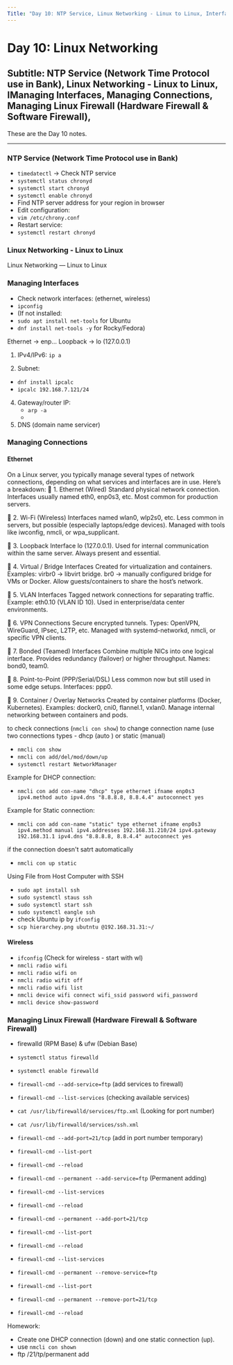 ```yaml
---
Title: "Day 10: NTP Service, Linux Networking - Linux to Linux, Interface Management, Managing Connections, DHCP, Static, Managing Linux Firewall"
---
```


# Day 10: Linux Networking

## Subtitle: NTP Service (Network Time Protocol use in Bank), Linux Networking - Linux to Linux, IManaging Interfaces, Managing Connections, Managing Linux Firewall (Hardware Firewall & Software Firewall), 

These are the Day 10 notes.

---

### NTP Service (Network Time Protocol use in Bank)

- `timedatectl` → Check NTP service  
- `systemctl status chronyd`  
- `systemctl start chronyd`  
- `systemctl enable chronyd`  
- Find NTP server address for your region in browser  
- Edit configuration:  
 - `vim /etc/chrony.conf`
- Restart service:
- `systemctl restart chronyd`

### Linux Networking - Linux to Linux
Linux Networking — Linux to Linux

### Managing Interfaces

- Check network interfaces: (ethernet, wireless)
- `ipconfig`
- (If not installed:
- `sudo apt install net-tools` for Ubuntu
- `dnf install net-tools -y` for Rocky/Fedora)

Ethernet → enp...
Loopback → lo (127.0.0.1)
1. IPv4/IPv6: `ip a`
   
3. Subnet:
- `dnf install ipcalc`
- `ipcalc 192.168.7.121/24`

4. Gateway/router IP:
   - `arp -a`
   - 
5. DNS (domain name servicer)



### Managing Connections

#### Ethernet
On a Linux server, you typically manage several types of network connections, depending on what services and interfaces are in use. Here’s a breakdown:
🔹 1. Ethernet (Wired)
Standard physical network connection.
Interfaces usually named eth0, enp0s3, etc.
Most common for production servers.

🔹 2. Wi-Fi (Wireless)
Interfaces named wlan0, wlp2s0, etc.
Less common in servers, but possible (especially laptops/edge devices).
Managed with tools like iwconfig, nmcli, or wpa_supplicant.

🔹 3. Loopback
Interface lo (127.0.0.1).
Used for internal communication within the same server.
Always present and essential.

🔹 4. Virtual / Bridge Interfaces
Created for virtualization and containers.
Examples:
virbr0 → libvirt bridge.
br0 → manually configured bridge for VMs or Docker.
Allow guests/containers to share the host’s network.

🔹 5. VLAN Interfaces
Tagged network connections for separating traffic.
Example: eth0.10 (VLAN ID 10).
Used in enterprise/data center environments.

🔹 6. VPN Connections
Secure encrypted tunnels.
Types: OpenVPN, WireGuard, IPsec, L2TP, etc.
Managed with systemd-networkd, nmcli, or specific VPN clients.

🔹 7. Bonded (Teamed) Interfaces
Combine multiple NICs into one logical interface.
Provides redundancy (failover) or higher throughput.
Names: bond0, team0.

🔹 8. Point-to-Point (PPP/Serial/DSL)
Less common now but still used in some edge setups.
Interfaces: ppp0.

🔹 9. Container / Overlay Networks
Created by container platforms (Docker, Kubernetes).
Examples: docker0, cni0, flannel.1, vxlan0.
Manage internal networking between containers and pods.

to check connections (`nmcli con show`)
to change connection name (use two connections types - dhcp (auto ) or static (manual)
- `nmcli con show`
- `nmcli con add/del/mod/down/up`
- `systemctl restart NetworkManager`

Example for DHCP connection:
- `nmcli con add con-name "dhcp" type ethernet ifname enp0s3 ipv4.method auto ipv4.dns "8.8.8.8, 8.8.4.4" autoconnect yes`

Example for Static connection:
- `nmcli con add con-name "static" type ethernet ifname enp0s3 ipv4.method manual ipv4.addresses 192.168.31.210/24 ipv4.gateway 192.168.31.1 ipv4.dns "8.8.8.8, 8.8.4.4" autoconnect yes`

if the connection doesn't satrt automatically
- `nmcli con up static`

Using File from Host Computer with SSH
- `sudo apt install ssh`
- `sudo systemctl staus ssh`
- `sudo systemctl start ssh`
- `sudo systemctl eangle ssh`
- check Ubuntu ip by `ifconfig`
- `scp hierarchey.png ubutntu @192.168.31.31:~/`

  
#### Wireless
- `ifconfig`    (Check for wireless - start with wl)
- `nmcli radio wifi`
- `nmcli radio wifi on`
- `nmcli radio wifit off`
- `nmcli radio wifi list`
- `nmcli device wifi connect wifi_ssid password wifi_password`
- `nmcli device show-password`

### Managing Linux Firewall (Hardware Firewall & Software Firewall)
- firewalld (RPM Base) & ufw (Debian Base)
- `systemctl status firewalld`
- `systemctl enable firewalld`
- `firewall-cmd --add-service=ftp`  (add services to firewall)
- `firewall-cmd --list-services`    (checking available services)
- `cat /usr/lib/firewalld/services/ftp.xml`  (Looking for port number)
- `cat /usr/lib/firewalld/services/ssh.xml`
- `firewall-cmd --add-port=21/tcp`           (add in port number temporary)
- `firewall-cmd --list-port`
- `firewall-cmd --reload`
- `firewall-cmd --permanent --add-service=ftp` (Permanent adding)
- `firewall-cmd --list-services`
- `firewall-cmd --reload`
- `firewall-cmd --permanent --add-port=21/tcp`
- `firewall-cmd --list-port`
- `firewall-cmd --reload`
  
- `firewall-cmd --list-services`
- `firewall-cmd --permanent --remove-service=ftp`
- `firewall-cmd --list-port`
- `firewall-cmd --permanent --remove-port=21/tcp`
- `firewall-cmd --reload`

Homework:
- Create one DHCP connection (down) and one static connection (up).
- use `nmcli con shown`
- ftp /21/tp/permanent add
